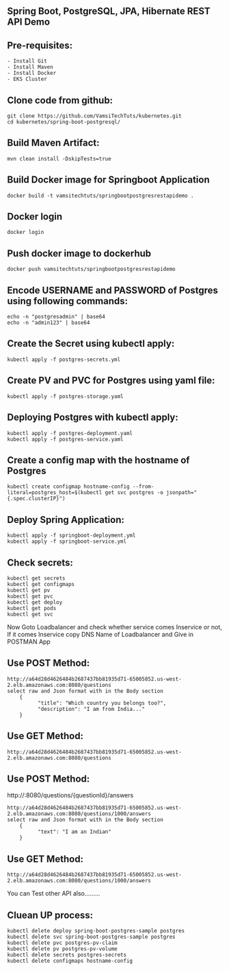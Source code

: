 ## Spring Boot, PostgreSQL, JPA, Hibernate REST API Demo

Pre-requisites:
--------
    - Install Git
    - Install Maven
    - Install Docker
    - EKS Cluster
    
Clone code from github:
-------
    git clone https://github.com/VamsiTechTuts/kubernetes.git
    cd kubernetes/spring-boot-postgresql/
    
Build Maven Artifact:
-------
    mvn clean install -DskipTests=true
 
Build Docker image for Springboot Application
--------------
    docker build -t vamsitechtuts/springbootpostgresrestapidemo .
  
Docker login
-------------
    docker login
    
Push docker image to dockerhub
-----------
    docker push vamsitechtuts/springbootpostgresrestapidemo

Encode USERNAME and PASSWORD of Postgres using following commands:
--------
    echo -n "postgresadmin" | base64
    echo -n "admin123" | base64
Create the Secret using kubectl apply:
-------
    kubectl apply -f postgres-secrets.yml

Create PV and PVC for Postgres using yaml file:
-----
    kubectl apply -f postgres-storage.yaml

Deploying Postgres with kubectl apply:
-----------
    kubectl apply -f postgres-deployment.yaml
    kubectl apply -f postgres-service.yaml

Create a config map with the hostname of Postgres
-------------
    kubectl create configmap hostname-config --from-literal=postgres_host=$(kubectl get svc postgres -o jsonpath="{.spec.clusterIP}")
    
Deploy Spring Application:
--------
    kubectl apply -f springboot-deployment.yml
    kubectl apply -f springboot-service.yml
    
Check secrets:
-------
    kubectl get secrets
    kubectl get configmaps
    kubectl get pv
    kubectl get pvc
    kubectl get deploy
    kubectl get pods
    kubectl get svc
    
Now Goto Loadbalancer and check whether service comes Inservice or not, If it comes Inservice copy DNS Name of Loadbalancer and Give in POSTMAN App

Use POST Method:
--------
    http://a64d28d4626484b2687437bb81935d71-65005852.us-west-2.elb.amazonaws.com:8080/questions
    select raw and Json format with in the Body section
        {
	          "title": "Which country you belongs too?",
	          "description": "I am from India..."
        }
Use GET Method:
-------
    http://a64d28d4626484b2687437bb81935d71-65005852.us-west-2.elb.amazonaws.com:8080/questions
    
Use POST Method:
--------
http://<LoadBalancer-DNS>:8080/questions/{questionId}/answers
    
    http://a64d28d4626484b2687437bb81935d71-65005852.us-west-2.elb.amazonaws.com:8080/questions/1000/answers
    select raw and Json format with in the Body section
        {
	          "text": "I am an Indian"
        }
  
Use GET Method:
-------
    http://a64d28d4626484b2687437bb81935d71-65005852.us-west-2.elb.amazonaws.com:8080/questions/1000/answers

You can Test other API also.........

Cluean UP process:
-------
    kubectl delete deploy spring-boot-postgres-sample postgres
    kubectl delete svc spring-boot-postgres-sample postgres
    kubectl delete pvc postgres-pv-claim
    kubectl delete pv postgres-pv-volume
    kubectl delete secrets postgres-secrets
    kubectl delete configmaps hostname-config
